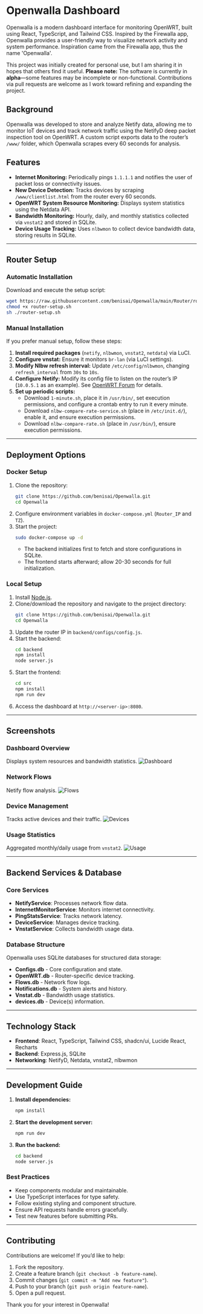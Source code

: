 # Openwalla Dashboard

Openwalla is a modern dashboard interface for monitoring OpenWRT, built using React, TypeScript, and Tailwind CSS. Inspired by the Firewalla app, Openwalla provides a user-friendly way to visualize network activity and system performance. Inspiration came from the Firewalla app, thus the name 'Openwalla'.

This project was initially created for personal use, but I am sharing it in hopes that others find it useful. **Please note:** The software is currently in **alpha**—some features may be incomplete or non-functional. Contributions via pull requests are welcome as I work toward refining and expanding the project.

## Background
Openwalla was developed to store and analyze Netify data, allowing me to monitor IoT devices and track network traffic using the NetifyD deep packet inspection tool on OpenWRT. A custom script exports data to the router’s `/www/` folder, which Openwalla scrapes every 60 seconds for analysis.

## Features
- **Internet Monitoring:** Periodically pings `1.1.1.1` and notifies the user of packet loss or connectivity issues.
- **New Device Detection:** Tracks devices by scraping `/www/clientlist.html` from the router every 60 seconds.
- **OpenWRT System Resource Monitoring:** Displays system statistics using the Netdata API.
- **Bandwidth Monitoring:** Hourly, daily, and monthly statistics collected via `vnstat2` and stored in SQLite.
- **Device Usage Tracking:** Uses `nlbwmon` to collect device bandwidth data, storing results in SQLite.

---

## Router Setup

### Automatic Installation
Download and execute the setup script:
```bash
wget https://raw.githubusercontent.com/benisai/Openwalla/main/Router/router-setup.sh
chmod +x router-setup.sh
sh ./router-setup.sh
```

### Manual Installation
If you prefer manual setup, follow these steps:
1. **Install required packages** (`netify`, `nlbwmon`, `vnstat2`, `netdata`) via LuCI.
2. **Configure vnstat:** Ensure it monitors `br-lan` (via LuCI settings).
3. **Modify Nlbw refresh interval:** Update `/etc/config/nlbwmon`, changing `refresh_interval` from `30s` to `10s`.
4. **Configure Netify:** Modify its config file to listen on the router’s IP (`10.0.5.1` as an example). See [OpenWRT Forum](https://forum.openwrt.org/t/open-source-dpi-and-network-intelligence-engine-beta/52994) for details.
5. **Set up periodic scripts:**
   - Download `1-minute.sh`, place it in `/usr/bin/`, set execution permissions, and configure a crontab entry to run it every minute.
   - Download `nlbw-compare-rate-service.sh` (place in `/etc/init.d/`), enable it, and ensure execution permissions.
   - Download `nlbw-compare-rate.sh` (place in `/usr/bin/`), ensure execution permissions.

---

## Deployment Options

### Docker Setup
1. Clone the repository:
   ```bash
   git clone https://github.com/benisai/Openwalla.git
   cd Openwalla
   ```
2. Configure environment variables in `docker-compose.yml` (`Router_IP` and `TZ`).
3. Start the project:
   ```bash
   sudo docker-compose up -d
   ```
   - The backend initializes first to fetch and store configurations in SQLite.
   - The frontend starts afterward; allow 20-30 seconds for full initialization.

### Local Setup
1. Install [Node.js](https://nodejs.org/en/download).
2. Clone/download the repository and navigate to the project directory:
   ```bash
   git clone https://github.com/benisai/Openwalla.git
   cd Openwalla
   ```
3. Update the router IP in `backend/configs/config.js`.
4. Start the backend:
   ```bash
   cd backend
   npm install
   node server.js
   ```
5. Start the frontend:
   ```bash
   cd src
   npm install
   npm run dev
   ```
6. Access the dashboard at `http://<server-ip>:8080`.

---

## Screenshots
### Dashboard Overview
Displays system resources and bandwidth statistics.
![Dashboard](https://github.com/user-attachments/assets/bacc4e74-aa46-4d18-bda6-a72bb1107620)

### Network Flows
Netify flow analysis.
![Flows](https://github.com/user-attachments/assets/b4356288-4364-464d-8a91-fce4e2931217)

### Device Management
Tracks active devices and their traffic.
![Devices](https://github.com/user-attachments/assets/6ce0e54b-258d-42db-a52d-d1c3307f2479)

### Usage Statistics
Aggregated monthly/daily usage from `vnstat2`.
![Usage](https://github.com/user-attachments/assets/90322cfd-4dea-4f01-a634-42dd09cefe2c)

---

## Backend Services & Database

### Core Services
- **NetifyService**: Processes network flow data.
- **InternetMonitorService**: Monitors internet connectivity.
- **PingStatsService**: Tracks network latency.
- **DeviceService**: Manages device tracking.
- **VnstatService**: Collects bandwidth usage data.

### Database Structure
Openwalla uses SQLite databases for structured data storage:
- **Configs.db** - Core configuration and state.
- **OpenWRT.db** - Router-specific device tracking.
- **Flows.db** - Network flow logs.
- **Notifications.db** - System alerts and history.
- **Vnstat.db** - Bandwidth usage statistics.
- **devices.db** - Device(s) information.

---

## Technology Stack
- **Frontend**: React, TypeScript, Tailwind CSS, shadcn/ui, Lucide React, Recharts
- **Backend**: Express.js, SQLite
- **Networking**: NetifyD, Netdata, vnstat2, nlbwmon

---

## Development Guide
1. **Install dependencies:**
   ```bash
   npm install
   ```
2. **Start the development server:**
   ```bash
   npm run dev
   ```
3. **Run the backend:**
   ```bash
   cd backend
   node server.js
   ```

### Best Practices
- Keep components modular and maintainable.
- Use TypeScript interfaces for type safety.
- Follow existing styling and component structure.
- Ensure API requests handle errors gracefully.
- Test new features before submitting PRs.

---

## Contributing
Contributions are welcome! If you’d like to help:
1. Fork the repository.
2. Create a feature branch (`git checkout -b feature-name`).
3. Commit changes (`git commit -m "Add new feature"`).
4. Push to your branch (`git push origin feature-name`).
5. Open a pull request.

Thank you for your interest in Openwalla!

